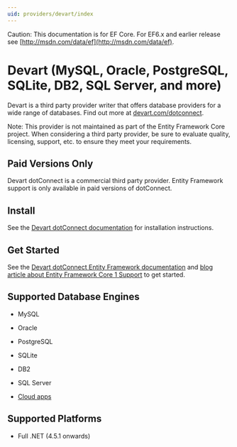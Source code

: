 ```yaml
---
uid: providers/devart/index
---
```

Caution: This documentation is for EF Core. For EF6.x and earlier release see [http://msdn.com/data/ef](http://msdn.com/data/ef).

# Devart (MySQL, Oracle, PostgreSQL, SQLite, DB2, SQL Server, and more)

Devart is a third party provider writer that offers database providers for a wide range of databases. Find out more at [devart.com/dotconnect](https://www.devart.com/dotconnect/).

Note: This provider is not maintained as part of the Entity Framework Core project. When considering a third party provider, be sure to evaluate quality, licensing, support, etc. to ensure they meet your requirements.

## Paid Versions Only

Devart dotConnect is a commercial third party provider. Entity Framework support is only available in paid versions of dotConnect.

## Install

See the [Devart dotConnect documentation](https://www.devart.com/dotconnect/) for installation instructions.

## Get Started

See the [Devart dotConnect Entity Framework documentation](https://www.devart.com/dotconnect/entityframework.html) and [blog article about Entity Framework Core 1 Support](http://blog.devart.com/entity-framework-core-1-entity-framework-7-support.html) to get started.

## Supported Database Engines

   * MySQL

   * Oracle

   * PostgreSQL

   * SQLite

   * DB2

   * SQL Server

   * [Cloud apps](https://www.devart.com/dotconnect/#cloud)

## Supported Platforms

   * Full .NET (4.5.1 onwards)
